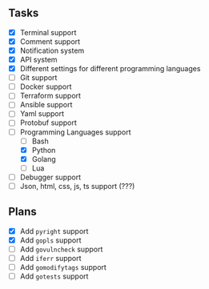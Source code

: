 ## Tasks
- [x] Terminal support
- [x] Comment support
- [x] Notification system
- [x] API system
- [x] Different settings for different programming languages
- [ ] Git support
- [ ] Docker support
- [ ] Terraform support
- [ ] Ansible support
- [ ] Yaml support
- [ ] Protobuf support
- [ ] Programming Languages support
    - [ ] Bash
    - [x] Python
    - [x] Golang
    - [ ] Lua
- [ ] Debugger support
- [ ] Json, html, css, js, ts support (???)

## Plans
- [x] Add `pyright` support
- [x] Add `gopls` support
- [ ] Add `govulncheck` support
- [ ] Add `iferr` support
- [ ] Add `gomodifytags` support
- [ ] Add `gotests` support
